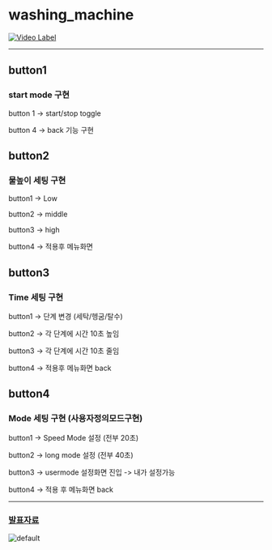 # washing_machine

[![Video Label](http://img.youtube.com/vi/91Pr4_1RqsM/0.jpg)](https://www.youtube.com/watch?v=91Pr4_1RqsM)


---
## button1 


  ### start mode 구현 

  
  button 1 -> start/stop toggle

  
  button 4 -> back 기능 구현

## button2


  ### 물높이 세팅 구현

  
  button1 -> Low

  
  button2 -> middle

  
  button3 -> high

  
  button4 -> 적용후 메뉴화면
  

## button3


  ### Time 세팅 구현

  
  button1 -> 단계 변경 (세탁/헹굼/탈수)

  
  button2 -> 각 단계에 시간 10초 높임

  
  button3 -> 각 단계에 시간 10초 줄임

  
  button4 -> 적용후 메뉴화면 back


## button4


  ### Mode 세팅 구현 (사용자정의모드구현)

  
  button1 -> Speed Mode 설정 (전부 20초)

  
  button2 -> long mode 설정 (전부 40초)

  
  button3 -> usermode 설정화면 진입 -> 내가 설정가능 

  
  button4 -> 적용 후 메뉴화면 back

  ---
### [발표자료](https://docs.google.com/presentation/d/1MjyVjMv7rg225DDsiwmHpsmbMrW3YBhv7-lscI-won4/edit?usp=sharing)

![default](https://github.com/exitdoor4/washing_machine/assets/74641060/231df559-4b0a-4c96-9603-db947e5412a9)

